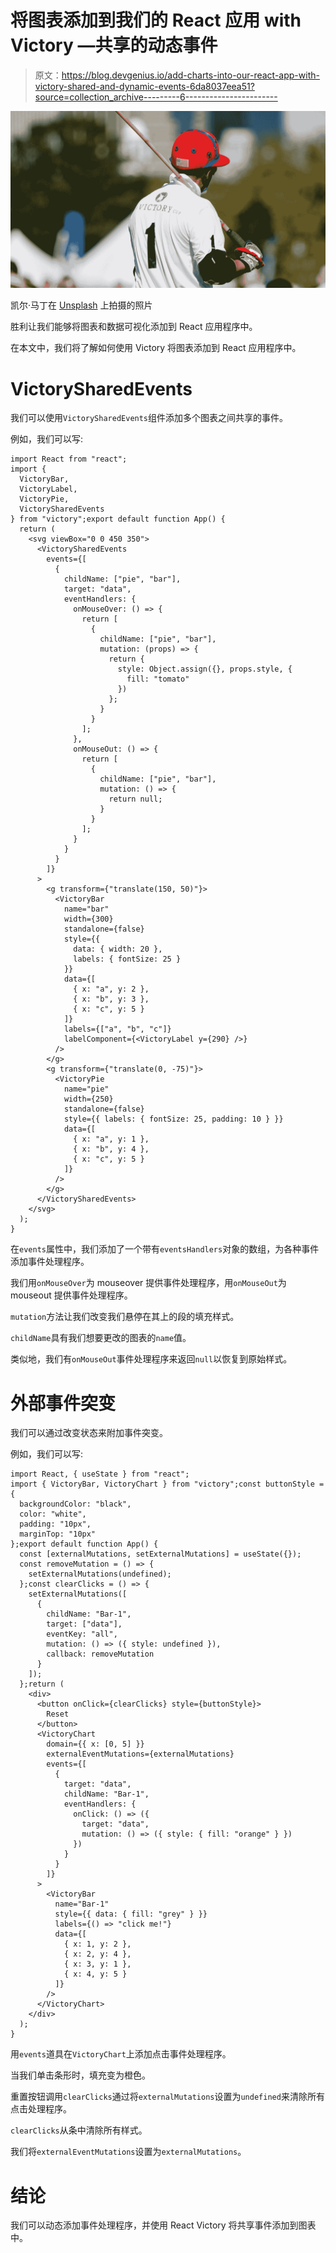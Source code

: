 # 将图表添加到我们的 React 应用 with Victory —共享的动态事件

> 原文：<https://blog.devgenius.io/add-charts-into-our-react-app-with-victory-shared-and-dynamic-events-6da8037eea51?source=collection_archive---------6----------------------->

![](img/f8793cbb6acef141e83cbae33628d277.png)

凯尔·马丁在 [Unsplash](https://unsplash.com?utm_source=medium&utm_medium=referral) 上拍摄的照片

胜利让我们能够将图表和数据可视化添加到 React 应用程序中。

在本文中，我们将了解如何使用 Victory 将图表添加到 React 应用程序中。

# VictorySharedEvents

我们可以使用`VictorySharedEvents`组件添加多个图表之间共享的事件。

例如，我们可以写:

```
import React from "react";
import {
  VictoryBar,
  VictoryLabel,
  VictoryPie,
  VictorySharedEvents
} from "victory";export default function App() {
  return (
    <svg viewBox="0 0 450 350">
      <VictorySharedEvents
        events={[
          {
            childName: ["pie", "bar"],
            target: "data",
            eventHandlers: {
              onMouseOver: () => {
                return [
                  {
                    childName: ["pie", "bar"],
                    mutation: (props) => {
                      return {
                        style: Object.assign({}, props.style, {
                          fill: "tomato"
                        })
                      };
                    }
                  }
                ];
              },
              onMouseOut: () => {
                return [
                  {
                    childName: ["pie", "bar"],
                    mutation: () => {
                      return null;
                    }
                  }
                ];
              }
            }
          }
        ]}
      >
        <g transform={"translate(150, 50)"}>
          <VictoryBar
            name="bar"
            width={300}
            standalone={false}
            style={{
              data: { width: 20 },
              labels: { fontSize: 25 }
            }}
            data={[
              { x: "a", y: 2 },
              { x: "b", y: 3 },
              { x: "c", y: 5 }
            ]}
            labels={["a", "b", "c"]}
            labelComponent={<VictoryLabel y={290} />}
          />
        </g>
        <g transform={"translate(0, -75)"}>
          <VictoryPie
            name="pie"
            width={250}
            standalone={false}
            style={{ labels: { fontSize: 25, padding: 10 } }}
            data={[
              { x: "a", y: 1 },
              { x: "b", y: 4 },
              { x: "c", y: 5 }
            ]}
          />
        </g>
      </VictorySharedEvents>
    </svg>
  );
}
```

在`events`属性中，我们添加了一个带有`eventsHandlers`对象的数组，为各种事件添加事件处理程序。

我们用`onMouseOver`为 mouseover 提供事件处理程序，用`onMouseOut`为 mouseout 提供事件处理程序。

`mutation`方法让我们改变我们悬停在其上的段的填充样式。

`childName`具有我们想要更改的图表的`name`值。

类似地，我们有`onMouseOut`事件处理程序来返回`null`以恢复到原始样式。

# 外部事件突变

我们可以通过改变状态来附加事件突变。

例如，我们可以写:

```
import React, { useState } from "react";
import { VictoryBar, VictoryChart } from "victory";const buttonStyle = {
  backgroundColor: "black",
  color: "white",
  padding: "10px",
  marginTop: "10px"
};export default function App() {
  const [externalMutations, setExternalMutations] = useState({});
  const removeMutation = () => {
    setExternalMutations(undefined);
  };const clearClicks = () => {
    setExternalMutations([
      {
        childName: "Bar-1",
        target: ["data"],
        eventKey: "all",
        mutation: () => ({ style: undefined }),
        callback: removeMutation
      }
    ]);
  };return (
    <div>
      <button onClick={clearClicks} style={buttonStyle}>
        Reset
      </button>
      <VictoryChart
        domain={{ x: [0, 5] }}
        externalEventMutations={externalMutations}
        events={[
          {
            target: "data",
            childName: "Bar-1",
            eventHandlers: {
              onClick: () => ({
                target: "data",
                mutation: () => ({ style: { fill: "orange" } })
              })
            }
          }
        ]}
      >
        <VictoryBar
          name="Bar-1"
          style={{ data: { fill: "grey" } }}
          labels={() => "click me!"}
          data={[
            { x: 1, y: 2 },
            { x: 2, y: 4 },
            { x: 3, y: 1 },
            { x: 4, y: 5 }
          ]}
        />
      </VictoryChart>
    </div>
  );
}
```

用`events`道具在`VictoryChart`上添加点击事件处理程序。

当我们单击条形时，填充变为橙色。

重置按钮调用`clearClicks`通过将`externalMutations`设置为`undefined`来清除所有点击处理程序。

`clearClicks`从条中清除所有样式。

我们将`externalEventMutations`设置为`externalMutations`。

# 结论

我们可以动态添加事件处理程序，并使用 React Victory 将共享事件添加到图表中。